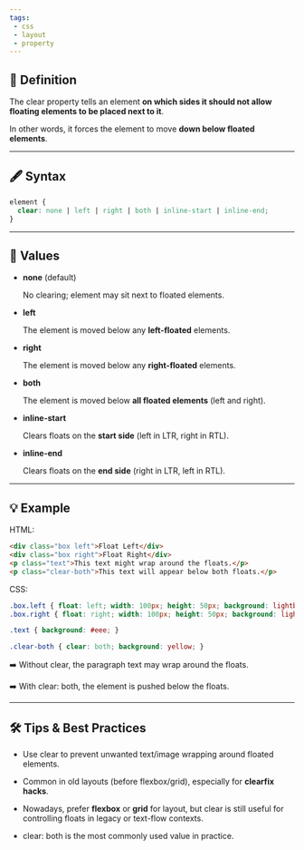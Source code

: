 ```yaml
---
tags: 
 - css
 - layout
 - property
---
```


## **📖 Definition**

The clear property tells an element **on which sides it should not allow floating elements to be placed next to it**.

In other words, it forces the element to move **down below floated elements**.

---

## **🖋️ Syntax**

```css
element {
  clear: none | left | right | both | inline-start | inline-end;
}
```

---

## **📝 Values**

- **none** (default)
    
    No clearing; element may sit next to floated elements.
    
- **left**
    
    The element is moved below any **left-floated** elements.
    
- **right**
    
    The element is moved below any **right-floated** elements.
    
- **both**
    
    The element is moved below **all floated elements** (left and right).
    
- **inline-start**
    
    Clears floats on the **start side** (left in LTR, right in RTL).
    
- **inline-end**
    
    Clears floats on the **end side** (right in LTR, left in RTL).
    

---

## **💡 Example**

  

HTML:

```html
<div class="box left">Float Left</div>
<div class="box right">Float Right</div>
<p class="text">This text might wrap around the floats.</p>
<p class="clear-both">This text will appear below both floats.</p>
```

CSS:

```css
.box.left { float: left; width: 100px; height: 50px; background: lightblue; }
.box.right { float: right; width: 100px; height: 50px; background: lightgreen; }

.text { background: #eee; } 

.clear-both { clear: both; background: yellow; }
```

➡️ Without clear, the paragraph text may wrap around the floats.

➡️ With clear: both, the element is pushed below the floats.

---

## **🛠️ Tips & Best Practices**

- Use clear to prevent unwanted text/image wrapping around floated elements.
    
- Common in old layouts (before flexbox/grid), especially for **clearfix hacks**.
    
- Nowadays, prefer **flexbox** or **grid** for layout, but clear is still useful for controlling floats in legacy or text-flow contexts.
    
- clear: both is the most commonly used value in practice.
    